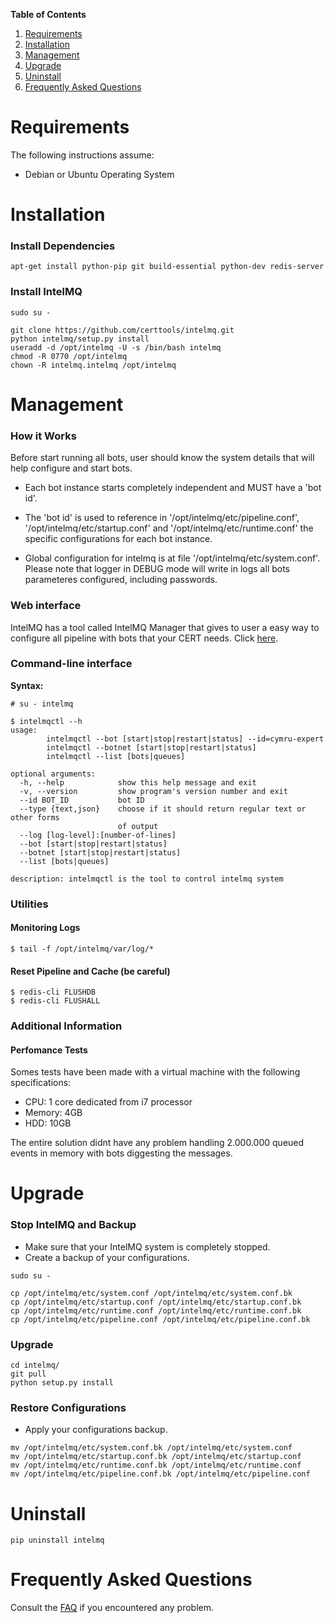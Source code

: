 **Table of Contents**

1. [Requirements](#requirements)
2. [Installation](#installation)
3. [Management](#management)
4. [Upgrade](#upgrade)
5. [Uninstall](#uninstall)
6. [Frequently Asked Questions](#faq)


<a name="requirements"></a>
# Requirements

The following instructions assume:
* Debian or Ubuntu Operating System


<a name="installation"></a>
# Installation

### Install Dependencies

```
apt-get install python-pip git build-essential python-dev redis-server
```


### Install IntelMQ

```
sudo su -

git clone https://github.com/certtools/intelmq.git
python intelmq/setup.py install
useradd -d /opt/intelmq -U -s /bin/bash intelmq
chmod -R 0770 /opt/intelmq
chown -R intelmq.intelmq /opt/intelmq
```

<a name="management"></a>
# Management

### How it Works

Before start running all bots, user should know the system details that will help configure and start bots.

* Each bot instance starts completely independent and MUST have a 'bot id'.

* The 'bot id' is used to reference in '/opt/intelmq/etc/pipeline.conf', '/opt/intelmq/etc/startup.conf' and '/opt/intelmq/etc/runtime.conf' the specific configurations for each bot instance.

* Global configuration for intelmq is at file '/opt/intelmq/etc/system.conf'. Please note that logger in DEBUG mode will write in logs all bots parameteres configured, including passwords.


### Web interface

IntelMQ has a tool called IntelMQ Manager that gives to user a easy way to configure all pipeline with bots that your CERT needs. Click [here](https://github.com/certtools/intelmq-manager).

### Command-line interface

**Syntax:**

```
# su - intelmq

$ intelmqctl --h
usage: 
        intelmqctl --bot [start|stop|restart|status] --id=cymru-expert
        intelmqctl --botnet [start|stop|restart|status]
        intelmqctl --list [bots|queues]

optional arguments:
  -h, --help            show this help message and exit
  -v, --version         show program's version number and exit
  --id BOT_ID           bot ID
  --type {text,json}    choose if it should return regular text or other forms
                        of output
  --log [log-level]:[number-of-lines]
  --bot [start|stop|restart|status]
  --botnet [start|stop|restart|status]
  --list [bots|queues]

description: intelmqctl is the tool to control intelmq system
```


### Utilities

#### Monitoring Logs

```
$ tail -f /opt/intelmq/var/log/*
```

#### Reset Pipeline and Cache (be careful)
```
$ redis-cli FLUSHDB
$ redis-cli FLUSHALL
```


### Additional Information

#### Perfomance Tests

Somes tests have been made with a virtual machine with the following specifications:
* CPU: 1 core dedicated from i7 processor
* Memory: 4GB
* HDD: 10GB

The entire solution didnt have any problem handling 2.000.000 queued events in memory with bots diggesting the messages.


<a name="upgrade"></a>
# Upgrade

### Stop IntelMQ and Backup

* Make sure that your IntelMQ system is completely stopped.
* Create a backup of your configurations.

```
sudo su -

cp /opt/intelmq/etc/system.conf /opt/intelmq/etc/system.conf.bk
cp /opt/intelmq/etc/startup.conf /opt/intelmq/etc/startup.conf.bk
cp /opt/intelmq/etc/runtime.conf /opt/intelmq/etc/runtime.conf.bk
cp /opt/intelmq/etc/pipeline.conf /opt/intelmq/etc/pipeline.conf.bk
```

### Upgrade

```
cd intelmq/
git pull
python setup.py install
```

### Restore Configurations

* Apply your configurations backup.

```
mv /opt/intelmq/etc/system.conf.bk /opt/intelmq/etc/system.conf
mv /opt/intelmq/etc/startup.conf.bk /opt/intelmq/etc/startup.conf
mv /opt/intelmq/etc/runtime.conf.bk /opt/intelmq/etc/runtime.conf
mv /opt/intelmq/etc/pipeline.conf.bk /opt/intelmq/etc/pipeline.conf
```


# Uninstall

<a name="uninstall"></a>
```
pip uninstall intelmq
```

<a name="faq"></a>
# Frequently Asked Questions

Consult the [FAQ](https://github.com/certtools/intelmq/blob/master/docs/FAQ.md) if you encountered any problem.
